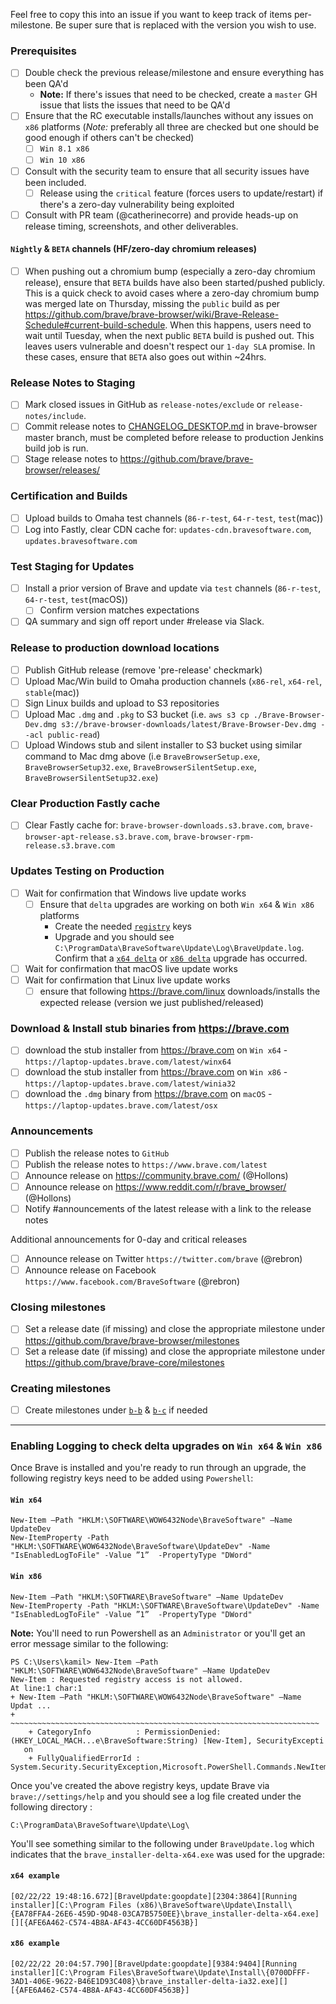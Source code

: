 Feel free to copy this into an issue if you want to keep track of items per-milestone.
Be super sure that <version> is replaced with the version you wish to use.

### Prerequisites

- [ ] Double check the previous release/milestone and ensure everything has been QA'd
  - **Note:** If there's issues that need to be checked, create a `master` GH issue that lists the issues that need to be QA'd
- [ ] Ensure that the RC executable installs/launches without any issues on `x86` platforms (*Note:* preferably all three are checked but one should be good enough if others can't be checked) 
  - [ ] `Win 8.1 x86`
  - [ ] `Win 10 x86`
- [ ] Consult with the security team to ensure that all security issues have been included.
   - [ ] Release using the `critical` feature (forces users to update/restart) if there's a zero-day vulnerability being exploited
- [ ] Consult with PR team (@catherinecorre) and provide heads-up on release timing, screenshots, and other deliverables.

#### `Nightly` & `BETA` channels (HF/zero-day chromium releases)

- [ ] When pushing out a chromium bump (especially a zero-day chromium release), ensure that `BETA` builds have also been started/pushed publicly. This is a quick check to avoid cases where a zero-day chromium bump was merged late on Thursday, missing the `public` build as per https://github.com/brave/brave-browser/wiki/Brave-Release-Schedule#current-build-schedule. When this happens, users need to wait until Tuesday, when the next public `BETA` build is pushed out. This leaves users vulnerable and doesn't respect our `1-day SLA` promise. In these cases, ensure that `BETA` also goes out within ~24hrs.

### Release Notes to Staging

- [ ] Mark closed issues in GitHub as `release-notes/exclude` or `release-notes/include`.
- [ ] Commit release notes to [CHANGELOG_DESKTOP.md](https://github.com/brave/brave-browser/blob/master/CHANGELOG_DESKTOP.md) in brave-browser master branch, must be completed before release to production Jenkins build job is run.
- [ ] Stage release notes to https://github.com/brave/brave-browser/releases/

### Certification and Builds

- [ ] Upload builds to Omaha test channels (`86-r-test`, `64-r-test`, `test`(mac))
- [ ] Log into Fastly, clear CDN cache for: `updates-cdn.bravesoftware.com`, `updates.bravesoftware.com`

### Test Staging for Updates

- [ ] Install a prior version of Brave and update via `test` channels (`86-r-test`, `64-r-test`, `test`(macOS))
   - [ ] Confirm version matches expectations
- [ ] QA summary and sign off report under #release via Slack.

### Release to production download locations

- [ ] Publish GitHub release (remove 'pre-release' checkmark)
- [ ] Upload Mac/Win build to Omaha production channels (`x86-rel`, `x64-rel`, `stable`(mac))
- [ ] Sign Linux builds and upload to S3 repositories
- [ ] Upload Mac `.dmg` and `.pkg` to S3 bucket (i.e. `aws s3 cp ./Brave-Browser-Dev.dmg s3://brave-browser-downloads/latest/Brave-Browser-Dev.dmg --acl public-read`)
- [ ] Upload Windows stub and silent installer to S3 bucket using similar command to Mac dmg above (i.e `BraveBrowserSetup.exe`, `BraveBrowserSetup32.exe`, `BraveBrowserSilentSetup.exe`, `BraveBrowserSilentSetup32.exe`)

### Clear Production Fastly cache

- [ ] Clear Fastly cache for: `brave-browser-downloads.s3.brave.com`, `brave-browser-apt-release.s3.brave.com`, `brave-browser-rpm-release.s3.brave.com`

### Updates Testing on Production

- [ ] Wait for confirmation that Windows live update works
  - [ ] Ensure that `delta` upgrades are working on both `Win x64` & `Win x86` platforms
    - Create the needed [`registry`](https://github.com/brave/brave-browser/wiki/Desktop-Release-Checklist/_edit#enabling-logging-to-check-delta-upgrades-on-win-x64--win-x86) keys
    - Upgrade and you should see `C:\ProgramData\BraveSoftware\Update\Log\BraveUpdate.log`. Confirm that a [`x64 delta`](https://github.com/brave/brave-browser/wiki/Desktop-Release-Checklist/_edit#x64-example) or [`x86 delta`](https://github.com/brave/brave-browser/wiki/Desktop-Release-Checklist/_edit#x86-example) upgrade has occurred.
- [ ] Wait for confirmation that macOS live update works
- [ ] Wait for confirmation that Linux live update works
  - [ ] ensure that following https://brave.com/linux downloads/installs the expected release (version we just published/released)

### Download & Install stub binaries from https://brave.com

- [ ] download the stub installer from https://brave.com on `Win x64` - `https://laptop-updates.brave.com/latest/winx64`
- [ ] download the stub installer from https://brave.com on `Win x86` - `https://laptop-updates.brave.com/latest/winia32`
- [ ] download the `.dmg` binary from https://brave.com on `macOS` - `https://laptop-updates.brave.com/latest/osx`

### Announcements

- [ ] Publish the release notes to `GitHub`
- [ ] Publish the release notes to `https://www.brave.com/latest`
- [ ] Announce release on https://community.brave.com/ (@Hollons)
- [ ] Announce release on https://www.reddit.com/r/brave_browser/ (@Hollons)
- [ ] Notify #announcements of the latest release with a link to the release notes

Additional announcements for 0-day and critical releases 
- [ ] Announce release on Twitter `https://twitter.com/brave` (@rebron)
- [ ] Announce release on Facebook `https://www.facebook.com/BraveSoftware` (@rebron)

### Closing milestones

- [ ] Set a release date (if missing) and close the appropriate milestone under https://github.com/brave/brave-browser/milestones
- [ ] Set a release date (if missing) and close the appropriate milestone under https://github.com/brave/brave-core/milestones

### Creating milestones

- [ ] Create milestones under [`b-b`](https://github.com/brave/brave-browser/milestones) & [`b-c`](https://github.com/brave/brave-core/milestones) if needed

---------------------------

### Enabling Logging to check delta upgrades on `Win x64` & `Win x86`

Once Brave is installed and you're ready to run through an upgrade, the following registry keys need to be added using `Powershell`:

#### `Win x64`

```
New-Item –Path "HKLM:\SOFTWARE\WOW6432Node\BraveSoftware" –Name UpdateDev
New-ItemProperty -Path "HKLM:\SOFTWARE\WOW6432Node\BraveSoftware\UpdateDev" -Name "IsEnabledLogToFile" -Value ”1”  -PropertyType "DWord"
```

#### `Win x86`

```
New-Item –Path "HKLM:\SOFTWARE\BraveSoftware" –Name UpdateDev
New-ItemProperty -Path "HKLM:\SOFTWARE\BraveSoftware\UpdateDev" -Name "IsEnabledLogToFile" -Value ”1”  -PropertyType "DWord"
```

**Note:** You'll need to run Powershell as an `Administrator` or you'll get an error message similar to the following:

```
PS C:\Users\kamil> New-Item –Path "HKLM:\SOFTWARE\WOW6432Node\BraveSoftware" –Name UpdateDev
New-Item : Requested registry access is not allowed.
At line:1 char:1
+ New-Item –Path "HKLM:\SOFTWARE\WOW6432Node\BraveSoftware" –Name Updat ...
+ ~~~~~~~~~~~~~~~~~~~~~~~~~~~~~~~~~~~~~~~~~~~~~~~~~~~~~~~~~~~~~~~~~~~~~
    + CategoryInfo          : PermissionDenied: (HKEY_LOCAL_MACH...e\BraveSoftware:String) [New-Item], SecurityExcepti
   on
    + FullyQualifiedErrorId : System.Security.SecurityException,Microsoft.PowerShell.Commands.NewItemCommand
```

Once you've created the above registry keys, update Brave via `brave://settings/help` and you should see a log file created under the following directory :

```
C:\ProgramData\BraveSoftware\Update\Log\
```

You'll see something similar to the following under `BraveUpdate.log` which indicates that the `brave_installer-delta-x64.exe` was used for the upgrade:

#### `x64 example`

```[02/22/22 19:48:16.672][BraveUpdate:goopdate][2304:3864][Running installer][C:\Program Files (x86)\BraveSoftware\Update\Install\{EA78FFA4-26E6-459D-9D48-03CA7B5750EE}\brave_installer-delta-x64.exe][][{AFE6A462-C574-4B8A-AF43-4CC60DF4563B}]```

#### `x86 example`

```[02/22/22 20:04:57.790][BraveUpdate:goopdate][9384:9404][Running installer][C:\Program Files\BraveSoftware\Update\Install\{0700DFFF-3AD1-406E-9622-B46E1D93C408}\brave_installer-delta-ia32.exe][][{AFE6A462-C574-4B8A-AF43-4CC60DF4563B}]```